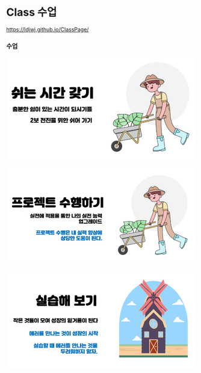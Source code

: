 # Class 수업
https://ldjwj.github.io/ClassPage/

### 수업
![프로젝트 수행](class_status01.png)
<br>
<br>
![쉬는 시간](class_status02.png)
<br>
<br>
![실습 시간](class_status03.png)

